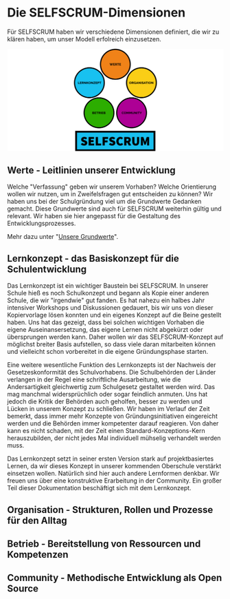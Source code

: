 # Die SELFSCRUM-Dimensionen

Für SELFSCRUM haben wir verschiedene Dimensionen definiert, die wir zu klären haben, um unser Modell erfolreich einzusetzen.

![Dimensionen von SELFSCRUM](./environment/drivers.png)

## Werte - Leitlinien unserer Entwicklung

Welche "Verfassung" geben wir unserem Vorhaben? Welche Orientierung wollen wir nutzen, um in Zweifelsfragen gut entscheiden zu können? Wir haben uns bei der Schulgründung viel um die Grundwerte Gedanken gemacht. Diese Grundwerte sind auch für SELFSCRUM weiterhin gültig und relevant. Wir haben sie hier angepasst für die Gestaltung des Entwicklungsprozesses.

Mehr dazu unter "[Unsere Grundwerte](./environment/values.md)".

## Lernkonzept - das Basiskonzept für die Schulentwicklung

Das Lernkonzept ist ein wichtiger Baustein bei SELFSCRUM. In unserer Schule hieß es noch Schulkonzept und begann als Kopie einer anderen Schule, die wir "irgendwie" gut fanden. Es hat nahezu ein halbes Jahr intensiver Workshops und Diskussionen gedauert, bis wir uns von dieser Kopiervorlage lösen konnten und ein eigenes Konzept auf die Beine gestellt haben. Uns hat das gezeigt, dass bei solchen wichtigen Vorhaben die eigene Auseinansersetzung, das eigene Lernen nicht abgekürzt oder übersprungen werden kann. Daher wollen wir das SELFSCRUM-Konzept auf möglichst breiter Basis aufstellen, so dass viele daran mitarbeiten können und vielleicht schon vorbereitet in die eigene Gründungsphase starten.

Eine weitere wesentliche Funktion des Lernkonzepts ist der Nachweis der Gesetzeskonformität des Schulvorhabens. Die Schulbehörden der Länder verlangen in der Regel eine schriftliche Ausarbeitung, wie die Andersartigkeit gleichwertig zum Schulgesetz gestaltet werden wird. Das mag manchmal widersprüchlich oder sogar feindlich anmuten. Uns hat jedoch die Kritik der Behörden auch geholfen, besser zu werden und Lücken in unserem Konzept zu schließen. Wir haben im Verlauf der Zeit bemerkt, dass immer mehr Konzepte von Gründungsinitiativen eingereicht werden und die Behörden immer kompetenter darauf reagieren. Von daher kann es nicht schaden, mit der Zeit einen Standard-Konzeptions-Kern herauszubilden, der nicht jedes Mal individuell mühselig verhandelt werden muss.

Das Lernkonzept setzt in seiner ersten Version stark auf projektbasiertes Lernen, da wir dieses Konzept in unserer kommenden Oberschule verstärkt einsetzen wollen. Natürlich sind hier auch andere Lernformen denkbar. Wir freuen uns über eine konstruktive Erarbeitung in der Community. Ein großer Teil dieser Dokumentation beschäftigt sich mit dem Lernkonzept.

## Organisation - Strukturen, Rollen und Prozesse für den Alltag

## Betrieb - Bereitstellung von Ressourcen und Kompetenzen

## Community - Methodische Entwicklung als Open Source

